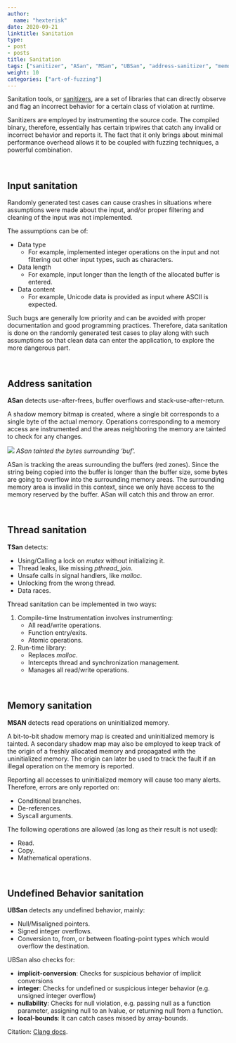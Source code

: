 ```yaml
---
author:
  name: "hexterisk"
date: 2020-09-21
linktitle: Sanitation
type:
- post
- posts
title: Sanitation
tags: ["sanitizer", "ASan", "MSan", "UBSan", "address-sanitizer", "memory-sanitizer", "undefined-behavior-sanitizer", "TSan", "thread-sanitizer"]
weight: 10
categories: ["art-of-fuzzing"]
---
```


Sanitation tools, or [sanitizers](https://github.com/google/sanitizers), are a set of libraries that can directly observe and flag an incorrect behavior for a certain class of violation at runtime.

Sanitizers are employed by instrumenting the source code. The compiled binary, therefore, essentially has certain tripwires that catch any invalid or incorrect behavior and reports it. The fact that it only brings about minimal performance overhead allows it to be coupled with fuzzing techniques, a powerful combination.

&nbsp;

## Input sanitation

Randomly generated test cases can cause crashes in situations where assumptions were made about the input, and/or proper filtering and cleaning of the input was not implemented.

The assumptions can be of:

*   Data type
    *   For example, implemented integer operations on the input and not filtering out other input types, such as characters.
*   Data length
    *   For example, input longer than the length of the allocated buffer is entered.
*   Data content
    *   For example, Unicode data is provided as input where ASCII is expected.

Such bugs are generally low priority and can be avoided with proper documentation and good programming practices. Therefore, data sanitation is done on the randomly generated test cases to play along with such assumptions so that clean data can enter the application, to explore the more dangerous part.

&nbsp;

## Address sanitation

**ASan** detects use-after-frees, buffer overflows and stack-use-after-return.

A shadow memory bitmap is created, where a single bit corresponds to a single byte of the actual memory. Operations corresponding to a memory access are instrumented and the areas neighboring the memory are tainted to check for any changes.

![](/Fuzzing_Sanitation/s.png)
_ASan tainted the bytes surrounding ‘buf’._

ASan is tracking the areas surrounding the buffers (red zones). Since the string being copied into the buffer is longer than the buffer size, some bytes are going to overflow into the surrounding memory areas. The surrounding memory area is invalid in this context, since we only have access to the memory reserved by the buffer. ASan will catch this and throw an error.

&nbsp;

## Thread sanitation

**TSan** detects:

*   Using/Calling a lock on _mutex_ without initializing it.
*   Thread leaks, like missing _pthread\_join_.
*   Unsafe calls in signal handlers, like _malloc_.
*   Unlocking from the wrong thread.
*   Data races.

Thread sanitation can be implemented in two ways:

1.  Compile-time Instrumentation involves instrumenting:
    *   All read/write operations.
    *   Function entry/exits.
    *   Atomic operations.
2.  Run-time library:
    *   Replaces _malloc_.
    *   Intercepts thread and synchronization management.
    *   Manages all read/write operations.

&nbsp;

## Memory sanitation

**MSAN** detects read operations on uninitialized memory.

A bit-to-bit shadow memory map is created and uninitialized memory is tainted. A secondary shadow map may also be employed to keep track of the origin of a freshly allocated memory and propagated with the uninitialized memory. The origin can later be used to track the fault if an illegal operation on the memory is reported.

Reporting all accesses to uninitialized memory will cause too many alerts. Therefore, errors are only reported on:

*   Conditional branches.
*   De-references.
*   Syscall arguments.

The following operations are allowed (as long as their result is not used):

*   Read.
*   Copy.
*   Mathematical operations.

&nbsp;

## Undefined Behavior sanitation

**UBSan** detects any undefined behavior, mainly:

*   Null/Misaligned pointers.
*   Signed integer overflows.
*   Conversion to, from, or between floating-point types which would overflow the destination.

UBSan also checks for:

*   **implicit-conversion**: Checks for suspicious behavior of implicit conversions
*   **integer**: Checks for undefined or suspicious integer behavior (e.g. unsigned integer overflow)
*   **nullability**: Checks for null violation, e.g. passing null as a function parameter, assigning null to an lvalue, or returning null from a function.
*   **local-bounds**: It can catch cases missed by array-bounds.

Citation: [Clang docs](https://clang.llvm.org/docs/index.html).